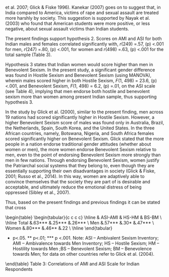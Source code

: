 et al. 2007; Glick & Fiske 1996). Kanekar (2007) goes on to suggest that, in India compared to America, victims of rape and sexual assault are treated more harshly by society. This suggestion is supported by Nayak et al. (2003) who found that American students were more positive, or less negative, about sexual assault victims than Indian students.

The present findings support hypothesis 2. Scores on AMI and ASI for both Indian males and females correlated significantly with, _r_(249) =.57, \(p\) <.001 for men, _r_(247) =.80, \(p\) <.001, for women and _r_(498) =.63, \(p\) <.001 for the total sample (Table 3).

Hypothesis 3 states that Indian women would score higher than men in Benevolent Sexism. In the present study, a significant gender difference was found in Hostile Sexism and Benevolent Sexism (using MANOVA), wherein males scored higher in both Hostile Sexism, _F_(1, 498) = 23.6, \(p\) <.001, and Benevolent Sexism, _F_(1, 498) = 6.2, \(p\) =.01, on the ASI scale (see Table 4), implying that men endorse both hostile and benevolent sexism more than women among present Indian sample, thus supporting hypothesis 3.

In the study by Glick et al. (2000), similar to the present finding, men across 19 nations had scored significantly higher in Hostile Sexism. However, a higher Benevolent Sexism score of males was found only in Australia, Brazil, the Netherlands, Spain, South Korea, and the United States. In the three African countries, namely, Botswana, Nigeria, and South Africa females scored significantly higher on Benevolent Sexism. Glick stated that the more people in a nation endorse traditional gender attitudes (whether about women or men), the more women endorse Benevolent Sexism relative to men, even to the point of endorsing Benevolent Sexism more strongly than men in few nations. Through endorsing Benevolent Sexism, women justify the Patriarchal social systems that they belong to, even though they are essentially supporting their own disadvantages in society (Glick & Fiske, 2001; Russo et al., 2014). In this way, women are adaptively able to convince themselves that the society they are part of is desirable and acceptable, and ultimately reduce the emotional distress of being oppressed (Sibley et al., 2007).

Thus, based on the present findings and previous findings it can be stated that cross

\begin{table}
\begin{tabular}{c c c c} \hline  & ASI-AMI & HS-HM & BS-BM \\ \hline Total &.63*** &.25*** &.26*** \\ Men &.57*** &.30* &.47*** \\ Women &.80*** &.46** &.22 \\ \hline \end{tabular}

* p<.05. ** p<.01; *** p <.001. Note: ASI – Ambivalent Sexism Inventory; AMI – Ambivalence towards Men Inventory; HS – Hostile Sexism; HM – Hostility towards Men ;BS – Benevolent Sexism; BM – Benevolence towards Men; for data on other countries refer to Glick et al. (2004).

\end{table}
Table 3: Correlations of AMI and ASI Scale for Indian Respondents